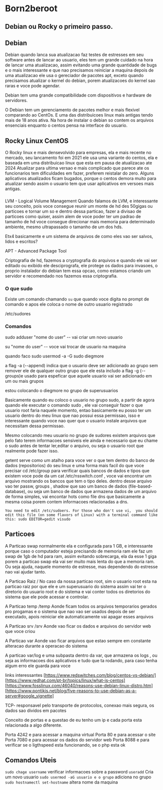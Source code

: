 # Born2beroot

## Debian ou Rocky o primeiro passo.

## Debian
Debian quando lanca sua atualizacao faz testes de estresses em seu software antes de lancar ao usuario, eles tem um grande
cuidado na hora de lancar uma atualizacao, assim evitando uma grande quantidade de bugs e o mais interessante
e que nao precisamos reiniciar a maquina depois de uma atualizacao ele usa o gereciador de pacotes apt, exceto quando precisamos
atualizar o kernel do debian, porem atualizacoes do kernel sao raras e voce pode agendar.

Debian tem uma grande compatibilidade com dispositivos e hardware de servidores.

O Debian tem um gerenciamento de pacotes melhor e mais flexivel comparando ao CentOs.
E uma das distribuicoes linux mais antigas tendo mais de 18 anos ativa.
Na hora de instalar o debian so contem os arquivos ensenciais enquanto o centos pensa na interface do usuario.
## Rocky Linux CentOS

O Rocky linux e mais densevolvido para empresas, ela e mais recente no mercado, seu lancamento foi em 2021
ele usa uma variante do centos, ela e baseada em uma distribuicao linux que esta em pausa de atualizacao ate 2024
Atualizar para ultima versao e mais complicado que parece ate os funcionarios tem dificuldades em fazer, preferem reistalar do zero.
Alguns aplicativos atualizados ficam bugados, porque o centos demora muito para atualizar sendo assim o usuario
tem que usar aplicativos em versoes mais antigas.


### 

LVM - Logical Volume Management
Quando falamos de LVM, e interessante seu conceito, pois voce consegue reunir um monte de hd des 50gigas ou particoes e tornar um so e dentro dessa particao, fazer a divisao de particoes como quiser, assim alem de voce poder ter um padrao de tamanho de hd voce consegue direcionar mais memoria para determinado ambiente, mesmo ultrapassado o tamanho de um dos hds.

Etx4 basicamente e um sistema de arquivos de como eles vao ser salvos, lidos e escritos?

APT -  Advanced Package Tool

Criptografia de hd, fazemos a cryptografia do arquivos e quando ele vai ser editado ou exibido ele desciprografa, ele protege os dados para invasoes, o proprio instalador do debian tem essa opcao, como estamos criando um servidor e recomendado nos fazemos essa criptografia.







### O que sudo
Existe um comando chamando `su` que quando voce digita no prompt de comando e apos ele coloca o nome de outro usuario registrado

/etc/sudores 


### Comandos


sudo adduser "nome do user" -- vai criar um novo usuario

su "nome do user" -- voce vai trocar de usuario na maquina 

quando faco 
sudo usermod -a -G sudo diegmore

a flag -a (--append) indica que o usuario deve ser adicionado ao grupo sem remover ele de qualquer outro grupo que ele esta includo 
a flag -g (--groups)e usado para espeficar que aquele usuario vai ser adicionado em um ou mais grupos

estou colocando o diegmore no grupo de superusuarios

Basicamente quando eu coloco o usuario no grupo sudo, a partir de agora quando ele executar o comando sudo , ele vai conseguir
fazer o que usuario root faria naquele momento, entao basicamente eu posso ter um usuario dentro do meu linux que nao possui essa permissao,
isso e interessante quando voce nao quer que o usuario instale arquivos que necessitam dessa permissao.

Mesmo colocando meu usuario no grupo de sudores existem arquivos que pelo fato terem informacoes sensiveis ele ainda 
e necessario que eu chame o sudo antes de tentar ler,editar o arquivo, ou seja o usuario root que realmente pode fazer isso.




getent serve como um atalho para voce ver o que tem dentro do banco de dados (repositorios) do seu linux e uma forma mais facil do que voce precisar cd /etc/group
para verificar quais bancos de dados e tipos que existem voce pode da um cat /etc/nsswitch.conf , voce vai encontrar um arquivo mostrando os bancos que tem o tipo deles.
dentro desse arquivo vao ter passw, groups , shadow que sao um banco de dados (file-based-database), ou seja um banco de dados que armazena dados de um arquivo de forma simples, 
vai encontar hots como file dns que basicamente a mesma coisa porem contem informacoes relacionadas a dns.


``
You need to edit /etc/sudoers. For those who don't use vi, 
you should edit this file (on some flavors of Linux) with a terminal command like this:
sudo EDITOR=gedit visudo
``


## Particoes

A Particao swap normalmente ela e configurada para 1 GB, e interessante porque caso o computador esteja precisando de memoria ram
ele faz um swap de 1gb de hd para ram, assim evitando sobrecarga, ela da esse 1 giga porem a particao swap ela vai ser muito mais lenta do que a memoria ram.
Ou seja ajuda, naquele momento de estresse, mas dependendo do estresse nao vai ajudar tanto.

A Particao Raiz / 
No caso da nossa particao root, sim o usuario root esta na particao raiz por que ele e um superusuario do sistema assim vai ter o diretorio do usuario root e do sistema e vai 
conter todos os diretorios do sistema que ele pode acessar e controlar.


A Particao temp /temp
Aonde ficam todos os arquivos temporarios gerados pro progamas e o sistema que nao vao ser usados depois de ser executado, apois reiniciar ele automaticamente vai apagar esses arquivos

A Particao srv /srv
Aonde vao ficar os dados e arquivos do servidor web que voce criou

A Particao var
Aonde vao ficar arquivos que estao sempre em constante alteracao durante a operacao do sistema

A particao var/log
e uma subpasta dentro da var, que armazena os logs , ou seja as informacoes dos aplicativos e tudo que ta rodando, para caso tenha algum erro ele guarda para voce


links interessantes [https://www.redswitches.com/blog/centos-vs-debian/] [https://www.redhat.com/pt-br/topics/linux/what-is-centos] [https://www.fosslinux.com/46040/reasons-use-debian-linux-distro.htm] [https://www.pontikis.net/blog/five-reasons-to-use-debian-as-a-server#google_vignette]

TCP- responsavel pelo transporte de protocolos, conexao mais segura, os dados sao dividos em pacotes 

Conceito de portas e a questao de eu tenho um ip e cada porta esta relacionada a algo diferente.

Porta 4242 e para acessar a maquina virtual
Porta 80 e para acessar o site
Porta 7080 e para acessar os dados do servidor web
Porta 8088 e para verificar se o ligthspeed esta funcionando, se o php esta ok


## Comandos Uteis

``sudo chage username`` verificar informacoes sobre a password
``useradd`` Cria um novo usuario
``sudo usermod -aG usuario e o grupo`` adiciona no grupo
``sudo hostnamectl set-hostname`` altera nome da maquina



